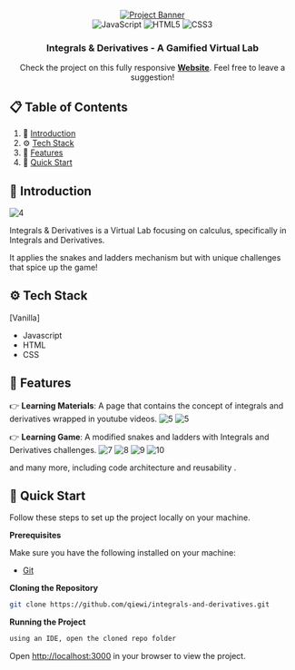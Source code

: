 <div align="center">
  <br />
    <a href="https://integrals-and-derivatives.vercel.app" target="_blank">
      <img src="https://github.com/user-attachments/assets/33210117-cc61-4a1c-a26a-a7192d5d2f2b" alt="Project Banner">
    </a>
  <br />

  <div>
    <img src="https://img.shields.io/badge/javascript-%23323330.svg?style=for-the-badge&logo=javascript&logoColor=%23F7DF1E" alt="JavaScript" />
    <img src="https://img.shields.io/badge/html5-%23E34F26.svg?style=for-the-badge&logo=html5&logoColor=whit" alt="HTML5" />
    <img src="https://img.shields.io/badge/css3-%231572B6.svg?style=for-the-badge&logo=css3&logoColor=white" alt="CSS3" />
  </div>

  <h3 align="center">Integrals & Derivatives - A Gamified Virtual Lab</h3>

   <div align="center">
     Check the project on this fully responsive <a href="https://integrals-and-derivatives.vercel.app" target="_blank"><b>Website</b></a>. Feel free to leave a suggestion!
    </div>
</div>

## 📋 <a name="table">Table of Contents</a>

1. 🤖 [Introduction](#introduction)
2. ⚙️ [Tech Stack](#tech-stack)
3. 🔋 [Features](#features)
4. 🚀 [Quick Start](#quick-start)

## <a name="introduction">🚨 Introduction</a>
![4](https://github.com/user-attachments/assets/826dbcf9-e0d1-473a-aee3-3d2daf153eec)

Integrals & Derivatives is a Virtual Lab focusing on calculus, specifically in Integrals and Derivatives. 

It applies the snakes and ladders mechanism but with unique challenges that spice up the game!


## <a name="tech-stack">⚙️ Tech Stack</a>

[Vanilla]
- Javascript
- HTML
- CSS

## <a name="features">🔋 Features</a>

👉 **Learning Materials**: A page that contains the concept of integrals and derivatives wrapped in youtube videos.
![5](https://github.com/user-attachments/assets/17b99b96-c41f-42f0-bdec-91be0612390f)
![5](https://github.com/user-attachments/assets/097706fd-4c3a-437f-a365-1f1627ec3373)


👉 **Learning Game**: A modified snakes and ladders with Integrals and Derivatives challenges.
![7](https://github.com/user-attachments/assets/87ae71f3-2283-429d-be81-06953e34e091)
![8](https://github.com/user-attachments/assets/c50cb14a-2437-43ed-9ecb-ea55af079794)
![9](https://github.com/user-attachments/assets/7aba4999-1ff8-4cb8-a711-2b559635fe35)
![10](https://github.com/user-attachments/assets/61132f15-ad9d-4de8-8293-b8c5dd8bd397)

and many more, including code architecture and reusability .

## <a name="quick-start">🚀 Quick Start</a>

Follow these steps to set up the project locally on your machine.

**Prerequisites**

Make sure you have the following installed on your machine:

- [Git](https://git-scm.com/)

**Cloning the Repository**

```bash
git clone https://github.com/qiewi/integrals-and-derivatives.git
```

**Running the Project**

```bash
using an IDE, open the cloned repo folder 
```

Open [http://localhost:3000](http://localhost:3000) in your browser to view the project.

